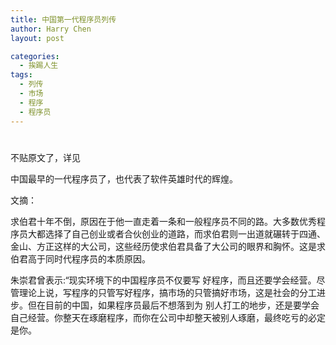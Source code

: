 ```yaml
---
title: 中国第一代程序员列传
author: Harry Chen
layout: post

categories:
  - 挨踢人生
tags:
  - 列传
  - 市场
  - 程序
  - 程序员
---
```

# 

不贴原文了，详见



中国最早的一代程序员了，也代表了软件英雄时代的辉煌。

文摘：

求伯君十年不倒，原因在于他一直走着一条和一般程序员不同的路。大多数优秀程序员大都选择了自己创业或者合伙创业的道路，而求伯君则一出道就碾转于四通、 金山、方正这样的大公司，这些经历使求伯君具备了大公司的眼界和胸怀。这是求伯君高于同时代程序员的本质原因。

朱崇君曾表示:“现实环境下的中国程序员不仅要写 好程序，而且还要学会经营。尽管理论上说，写程序的只管写好程序，搞市场的只管搞好市场，这是社会的分工进步。但在目前的中国，如果程序员最后不想落到为 别人打工的地步，还是要学会自己经营。你整天在琢磨程序，而你在公司中却整天被别人琢磨，最终吃亏的必定是你。
